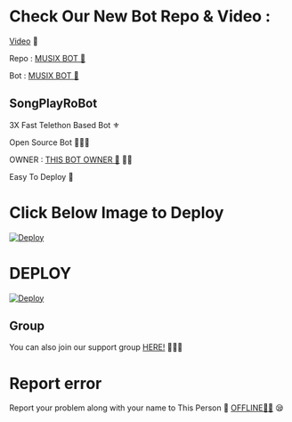# Check Our New Bot Repo & Video :

[Video](https://youtu.be/3pN0W4KzzNY) 🎥

Repo : [MUSIX BOT 🎻](https://github.com/TOXIC-BOY-OP/MUSIX_BOT)

Bot : [MUSIX BOT 🧚‍](https://t.me/TOXIC_MUCICOPBOT)

## SongPlayRoBot
3X Fast Telethon Based Bot ⚜

Open Source Bot 👨🏻‍💻

OWNER : [THIS BOT OWNER  🎻](https://t.me/OFFLINE_HU_VMRO) 💃🏻

Easy To Deploy 🤗

# Click Below Image to Deploy
[![Deploy](https://telegra.ph/file/9d337b3414bbf8e39ba79.jpg)](https://heroku.com/deploy?template=https://github.com/IVETRI/SongPlayRoBot.git)
# DEPLOY
[![Deploy](https://www.herokucdn.com/deploy/button.svg)](https://heroku.com/deploy?template=https://github.com/IVETRI/SongPlayRoBot.git)

## Group
You can also join our support group [HERE!](https://t.me/DOSTO_KI_M3HFIL) 👨🏻‍💻

# Report error
Report your problem along with your name to This Person 📲 [OFFLINE🧑‍💻](https://t.me/OFFLINE_HU_VMRO) 😪



